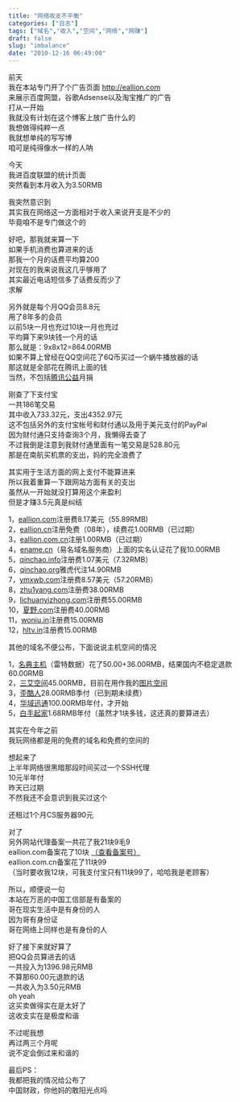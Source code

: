 ```yaml
---
title: "网络收支不平衡"
categories: ["日志"]
tags: ["域名","收入","空间","网络","网赚"]
draft: false
slug: "imbalance"
date: "2010-12-16 06:49:00"
---
```


<p>前天<br />
我在本站专门开了个广告页面 <a href="http://eallion.com/ads" target="_blank">http://eallion.com</a><br />
来展示百度网盟，谷歌Adsense以及淘宝推广的广告<br />
打从一开始<br />
我就没有计划在这个博客上放广告什么的<br />
我想做得纯粹一点<br />
我就想单纯的写写博<br />
咱可是纯得像水一样的人呐</p>
<p>今天<br />
我进百度联盟的统计页面<br />
突然看到本月收入为3.50RMB</p>
<p>我突然意识到<br />
其实我在网络这一方面相对于收入来说开支是不少的<br />
毕竟咱不是专门做这个的</p>
<p>好吧，那我就来算一下<br />
如果手机消费也算进来的话<br />
那我一个月的话费平均算200<br />
对现在的我来说我这几乎够用了<br />
其实最近电话短信多了话费反而少了<br />
求解</p>
<p>另外就是每个月QQ会员8.8元<br />
用了8年多的会员<br />
以前5块一月也充过10块一月也充过<br />
平均算下来9块钱一个月的话<br />
那么就是：9x8x12=864.00RMB<br />
如果不算上曾经在QQ空间花了6Q币买过一个蜗牛播放器的话<br />
那这就是全部花在腾讯上面的钱<br />
当然，不包括<a href="http://gongyi.net" target="_blank">腾讯公益</a>月捐</p>
<p>刚查了下支付宝<br />
一共186笔交易<br />
其中收入733.32元，支出4352.97元<br />
这不包括另外的支付宝帐号和财付通以及用于美元支付的PayPal<br />
因为财付通只支持查询3个月，我懒得去查了<br />
不过我倒是注意到我财付通里面有一笔交易是528.80元<br />
那是在南航买机票的支出，妈的完全浪费了</p>
<p>其实用于生活方面的网上支付不能算进来<br />
所以我着重算一下跟网站方面有关的支出<br />
虽然从一开始就没打算用这个来盈利<br />
但是才赚3.5元真是纠结</p>
<p>1，<a href="http://eallion.com/" target="_blank">eallion.com</a>注册费8.17美元（55.89RMB)<br />
2，<a href="http://qinchao.org" target="_blank">eallion.cn</a>注册免费（08年），续费花1.00RMB（已过期）<br />
3，<a href="http://qinchao.org" target="_blank">eallion.com.cn</a>注册1.00RMB（已过期）<br />
4，<a href="http://ename.cn" target="_blank">ename.cn</a>（易名域名服务商）上面的实名认证花了我10.00RMB<br />
5，<a href="http://qinchao.org" target="_blank">qinchao.info</a>注册费1.07美元（7.32RMB）<br />
6，<a href="http://qinchao.org" target="_blank">qinchao.org</a>雅虎代注14.90RMB<br />
7，<a href="http://ymxwb.com" target="_blank">ymxwb.com</a>注册费8.57美元（57.20RMB）<br />
8，<a href="http://zhu1yang.com" target="_blank">zhu1yang.com</a>注册费38.00RMB<br />
9，<a href="http://lichuanyizhong.com" target="_blank">lichuanyizhong.com</a>注册费55.00RMB<br />
10，<a href="http://www.xn--0rso43k.com" target="_blank">夏野.com</a>注册费40.00RMB<br />
11，<a href="http://t.eallion.com" target="_blank">woniu.in</a>注册费15.00RMB<br />
12，<a href="http://qinchao.org" target="_blank">hltv.in</a>注册费15.00RMB</p>
<p>其他的域名不便公布，下面说说主机空间的情况</p>
<p>1，<a href="http://7root.com" target="_blank">名典主机</a>（雷特数据）花了50.00+36.00RMB，结果国内不稳定退款60.00RMB<br />
2，<a href="http://www.cnaaa.com" target="_blank">三艾空间</a>45.00RMB，目前在用作我的<a href="http://s.eallion.com/" target="_blank">图片空间</a><br />
3，<a href="http://yculer.com" target="_blank">歪酷人</a>28.00RMB季付（已到期未续费）<br />
4，<a href="http://www.vosent.com" target="_blank">华域迅通</a>100.00RMB年付，才开始<br />
5，<a href="http://168.sh" target="_blank">白手起家</a>1.68RMB年付（虽然才1块多钱，这还真的要算进去）</p>
<p>其实在今年之前<br />
我玩网络都是用的免费的域名和免费的空间的</p>
<p>想起来了<br />
上半年网络很黑暗那段时间买过一个SSH代理<br />
10元半年付<br />
昨天已过期<br />
不然我还不会意识到我买过这个</p>
<p>还租过1个月CS服务器90元</p>
<p>对了<br />
另外网站代理备案一共花了我21块9毛9<br />
eallion.com备案花了10块 <a href="http://www.miibeian.gov.cn/icp/publish/query/icpMemoInfo_login.action?id=2350876" target="_blank">（查看备案号）</a><br />
eallion.com.cn备案花了11块99<br />
（当时要收我12块，可我支付宝只有11块99了，哈哈我是老顾客）</p>
<p>所以，顺便说一句<br />
本站在万恶的中国工信部是有备案的<br />
哥在现实生活中是有身份的人<br />
因为哥有身份证<br />
哥在网络上同样也是有身份的人</p>
<p>好了接下来就好算了<br />
把QQ会员算进去的话<br />
一共投入为1396.98元RMB<br />
不算那60.00元退款的话<br />
一共收入为3.50元RMB<br />
oh yeah<br />
这买卖做得实在是太好了<br />
这收支实在是极度和谐</p>
<p>不过呢我想<br />
再过两三个月呢<br />
说不定会倒过来和谐的</p>
<p>最后PS：<br />
我都把我的情况给公布了<br />
中国财政，你他妈的敢阳光点吗</p>
